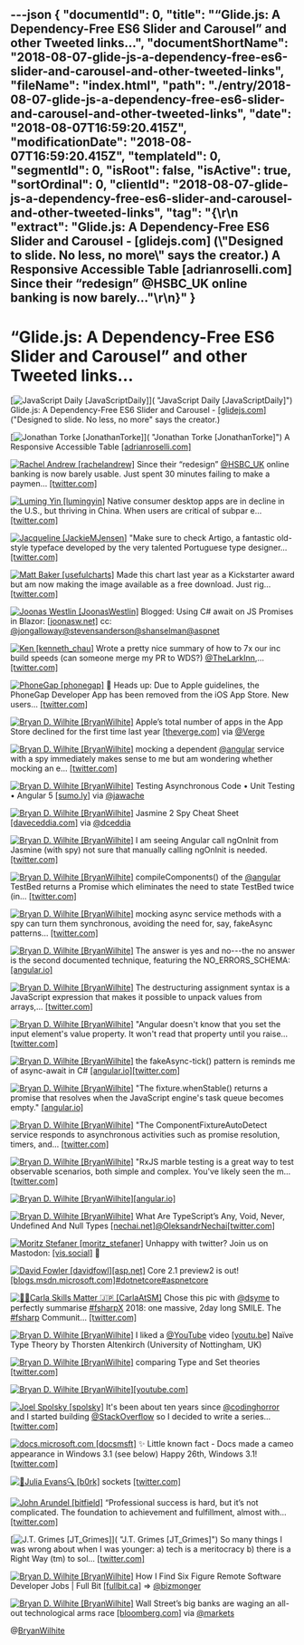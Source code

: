 ---json
{
  "documentId": 0,
  "title": "“Glide.js: A Dependency-Free ES6 Slider and Carousel” and other Tweeted links…",
  "documentShortName": "2018-08-07-glide-js-a-dependency-free-es6-slider-and-carousel-and-other-tweeted-links",
  "fileName": "index.html",
  "path": "./entry/2018-08-07-glide-js-a-dependency-free-es6-slider-and-carousel-and-other-tweeted-links",
  "date": "2018-08-07T16:59:20.415Z",
  "modificationDate": "2018-08-07T16:59:20.415Z",
  "templateId": 0,
  "segmentId": 0,
  "isRoot": false,
  "isActive": true,
  "sortOrdinal": 0,
  "clientId": "2018-08-07-glide-js-a-dependency-free-es6-slider-and-carousel-and-other-tweeted-links",
  "tag": "{\r\n  \"extract\": \"Glide.js: A Dependency-Free ES6 Slider and Carousel -       [glidejs.com] (\\\"Designed to slide. No less, no more\\\" says the creator.) A Responsive Accessible Table       [adrianroselli.com] Since their “redesign”       @HSBC_UK online banking is now barely...\"\r\n}"
}
---

# “Glide.js: A Dependency-Free ES6 Slider and Carousel” and other Tweeted links…

[<img alt="JavaScript Daily [JavaScriptDaily]" src="https://songhay.blob.core.windows.net/shared-social-twitter/JavaScriptDaily.jpg">]( "JavaScript Daily [JavaScriptDaily]") Glide.js: A Dependency-Free ES6 Slider and Carousel - [[glidejs.com]](https://glidejs.com/) ("Designed to slide. No less, no more" says the creator.)

[<img alt="Jonathan Torke [JonathanTorke]" src="https://songhay.blob.core.windows.net/shared-social-twitter/JonathanTorke.jpg">]( "Jonathan Torke [JonathanTorke]") A Responsive Accessible Table [[adrianroselli.com]](http://adrianroselli.com/2017/11/a-responsive-accessible-table.html)

[<img alt="Rachel Andrew [rachelandrew]" src="https://songhay.blob.core.windows.net/shared-social-twitter/rachelandrew.jpg">](https://t.co/bnYdfVIAqQ "Rachel Andrew [rachelandrew]") Since their “redesign” [@HSBC_UK](http://twitter.com/HSBC_UK) online banking is now barely usable. Just spent 30 minutes failing to make a paymen… [[twitter.com]](https://twitter.com/i/web/status/982498977978314752)

[<img alt="Luming Yin [lumingyin]" src="https://songhay.blob.core.windows.net/shared-social-twitter/lumingyin.jpg">](https://t.co/QkRgZgjnRV "Luming Yin [lumingyin]") Native consumer desktop apps are in decline in the U.S., but thriving in China. When users are critical of subpar e… [[twitter.com]](https://twitter.com/i/web/status/982382504127680512)

[<img alt="Jacqueline [JackieMJensen]" src="https://songhay.blob.core.windows.net/shared-social-twitter/JackieMJensen.jpg">](https://t.co/DYdE13nkCx "Jacqueline [JackieMJensen]") "Make sure to check Artigo, a fantastic old-style typeface developed by the very talented Portuguese type designer… [[twitter.com]](https://twitter.com/i/web/status/982621544148094977)

[<img alt="Matt Baker [usefulcharts]" src="https://songhay.blob.core.windows.net/shared-social-twitter/usefulcharts.jpg">](https://t.co/mH4WOdXhWb "Matt Baker [usefulcharts]") Made this chart last year as a Kickstarter award but am now making the image available as a free download. Just rig… [[twitter.com]](https://twitter.com/i/web/status/982306942352670722)

[<img alt="Joonas Westlin [JoonasWestlin]" src="https://songhay.blob.core.windows.net/shared-social-twitter/JoonasWestlin.jpg">](https://t.co/bfOKix5qfx "Joonas Westlin [JoonasWestlin]") Blogged: Using C# await on JS Promises in Blazor: [[joonasw.net]](https://joonasw.net/view/csharp-await-and-js-promises-in-blazor) cc: [@jongalloway](http://twitter.com/jongalloway)[@stevensanderson](http://twitter.com/stevensanderson)[@shanselman](http://twitter.com/shanselman)[@aspnet](http://twitter.com/aspnet)

[<img alt="Ken [kenneth_chau]" src="https://songhay.blob.core.windows.net/shared-social-twitter/kenneth_chau.jpg">](https://t.co/qTZTQvb2sL "Ken [kenneth_chau]") Wrote a pretty nice summary of how to 7x our inc build speeds (can someone merge my PR to WDS?) [@TheLarkInn](http://twitter.com/TheLarkInn),… [[twitter.com]](https://twitter.com/i/web/status/982320116133052416)

[<img alt="PhoneGap [phonegap]" src="https://songhay.blob.core.windows.net/shared-social-twitter/phonegap.jpg">](http://t.co/2675DKJRsV "PhoneGap [phonegap]") 🚨 Heads up: Due to Apple guidelines, the PhoneGap Developer App has been removed from the iOS App Store. New users… [[twitter.com]](https://twitter.com/i/web/status/982022400085712896)

[<img alt="Bryan D. Wilhite [BryanWilhite]" src="https://songhay.blob.core.windows.net/shared-social-twitter/BryanWilhite.jpeg">](http://t.co/UNdqV0Z1zz "Bryan D. Wilhite [BryanWilhite]") Apple’s total number of apps in the App Store declined for the first time last year [[theverge.com]](https://www.theverge.com/2018/4/5/17204074/apple-number-app-store-record-low-2017-developers-ios?utm_campaign=theverge&utm_content=entry&utm_medium=social&utm_source=twitter) via [@Verge](http://twitter.com/Verge)

[<img alt="Bryan D. Wilhite [BryanWilhite]" src="https://songhay.blob.core.windows.net/shared-social-twitter/BryanWilhite.jpeg">](http://t.co/UNdqV0Z1zz "Bryan D. Wilhite [BryanWilhite]") mocking a dependent [@angular](http://twitter.com/angular) service with a spy immediately makes sense to me but am wondering whether mocking an e… [[twitter.com]](https://twitter.com/i/web/status/982405601119502336)

[<img alt="Bryan D. Wilhite [BryanWilhite]" src="https://songhay.blob.core.windows.net/shared-social-twitter/BryanWilhite.jpeg">](http://t.co/UNdqV0Z1zz "Bryan D. Wilhite [BryanWilhite]") Testing Asynchronous Code • Unit Testing • Angular 5 [[sumo.ly]](http://sumo.ly/DxUT) via [@jawache](http://twitter.com/jawache)

[<img alt="Bryan D. Wilhite [BryanWilhite]" src="https://songhay.blob.core.windows.net/shared-social-twitter/BryanWilhite.jpeg">](http://t.co/UNdqV0Z1zz "Bryan D. Wilhite [BryanWilhite]") Jasmine 2 Spy Cheat Sheet [[daveceddia.com]](https://daveceddia.com/jasmine-2-spy-cheat-sheet/) via [@dceddia](http://twitter.com/dceddia)

[<img alt="Bryan D. Wilhite [BryanWilhite]" src="https://songhay.blob.core.windows.net/shared-social-twitter/BryanWilhite.jpeg">](http://t.co/UNdqV0Z1zz "Bryan D. Wilhite [BryanWilhite]") I am seeing Angular call ngOnInit from Jasmine (with spy) not sure that manually calling ngOnInit is needed. [[twitter.com]](https://twitter.com/BryanWilhite/status/982314310432010241/photo/1)

[<img alt="Bryan D. Wilhite [BryanWilhite]" src="https://songhay.blob.core.windows.net/shared-social-twitter/BryanWilhite.jpeg">](http://t.co/UNdqV0Z1zz "Bryan D. Wilhite [BryanWilhite]") compileComponents() of the [@angular](http://twitter.com/angular) TestBed returns a Promise which eliminates the need to state TestBed twice (in… [[twitter.com]](https://twitter.com/i/web/status/982417439051755520)

[<img alt="Bryan D. Wilhite [BryanWilhite]" src="https://songhay.blob.core.windows.net/shared-social-twitter/BryanWilhite.jpeg">](http://t.co/UNdqV0Z1zz "Bryan D. Wilhite [BryanWilhite]") mocking async service methods with a spy can turn them synchronous, avoiding the need for, say, fakeAsync patterns… [[twitter.com]](https://twitter.com/i/web/status/982427025980850176)

[<img alt="Bryan D. Wilhite [BryanWilhite]" src="https://songhay.blob.core.windows.net/shared-social-twitter/BryanWilhite.jpeg">](http://t.co/UNdqV0Z1zz "Bryan D. Wilhite [BryanWilhite]") The answer is yes and no---the no answer is the second documented technique, featuring the NO_ERRORS_SCHEMA: [[angular.io]](https://angular.io/guide/testing#no_errors_schema)

[<img alt="Bryan D. Wilhite [BryanWilhite]" src="https://songhay.blob.core.windows.net/shared-social-twitter/BryanWilhite.jpeg">](http://t.co/UNdqV0Z1zz "Bryan D. Wilhite [BryanWilhite]") The destructuring assignment syntax is a JavaScript expression that makes it possible to unpack values from arrays,… [[twitter.com]](https://twitter.com/i/web/status/982406798593351680)

[<img alt="Bryan D. Wilhite [BryanWilhite]" src="https://songhay.blob.core.windows.net/shared-social-twitter/BryanWilhite.jpeg">](http://t.co/UNdqV0Z1zz "Bryan D. Wilhite [BryanWilhite]") "Angular doesn't know that you set the input element's value property. It won't read that property until you raise… [[twitter.com]](https://twitter.com/i/web/status/982422922353504256)

[<img alt="Bryan D. Wilhite [BryanWilhite]" src="https://songhay.blob.core.windows.net/shared-social-twitter/BryanWilhite.jpeg">](http://t.co/UNdqV0Z1zz "Bryan D. Wilhite [BryanWilhite]") the fakeAsync-tick() pattern is reminds me of async-await in C# [[angular.io]](https://angular.io/guide/testing#async-test-with-fakeasync)[[twitter.com]](https://twitter.com/BryanWilhite/status/982428950730166272/photo/1)

[<img alt="Bryan D. Wilhite [BryanWilhite]" src="https://songhay.blob.core.windows.net/shared-social-twitter/BryanWilhite.jpeg">](http://t.co/UNdqV0Z1zz "Bryan D. Wilhite [BryanWilhite]") "The fixture.whenStable() returns a promise that resolves when the JavaScript engine's task queue becomes empty." [[angular.io]](https://angular.io/guide/testing#whenstable)

[<img alt="Bryan D. Wilhite [BryanWilhite]" src="https://songhay.blob.core.windows.net/shared-social-twitter/BryanWilhite.jpeg">](http://t.co/UNdqV0Z1zz "Bryan D. Wilhite [BryanWilhite]") "The ComponentFixtureAutoDetect service responds to asynchronous activities such as promise resolution, timers, and… [[twitter.com]](https://twitter.com/i/web/status/982422435143213056)

[<img alt="Bryan D. Wilhite [BryanWilhite]" src="https://songhay.blob.core.windows.net/shared-social-twitter/BryanWilhite.jpeg">](http://t.co/UNdqV0Z1zz "Bryan D. Wilhite [BryanWilhite]") "RxJS marble testing is a great way to test observable scenarios, both simple and complex. You've likely seen the m… [[twitter.com]](https://twitter.com/i/web/status/982474964749074432)

[<img alt="Bryan D. Wilhite [BryanWilhite]" src="https://songhay.blob.core.windows.net/shared-social-twitter/BryanWilhite.jpeg">](http://t.co/UNdqV0Z1zz "Bryan D. Wilhite [BryanWilhite]")[[angular.io]](https://angular.io/guide/testing#component-marble-tests)

[<img alt="Bryan D. Wilhite [BryanWilhite]" src="https://songhay.blob.core.windows.net/shared-social-twitter/BryanWilhite.jpeg">](http://t.co/UNdqV0Z1zz "Bryan D. Wilhite [BryanWilhite]") What Are TypeScript’s Any, Void, Never, Undefined And Null Types [[nechai.net]](http://www.nechai.net/2017/02/12/what-are-typescripts-any-void-never-undefined-and-null-types/)[@OleksandrNechai](http://twitter.com/OleksandrNechai)[[twitter.com]](https://twitter.com/BryanWilhite/status/982018973913923584/photo/1)

[<img alt="Moritz Stefaner [moritz_stefaner]" src="https://songhay.blob.core.windows.net/shared-social-twitter/moritz_stefaner.jpeg">](https://t.co/lz6JKslYPe "Moritz Stefaner [moritz_stefaner]") Unhappy with twitter? Join us on Mastodon: [[vis.social]](https://vis.social) 🐘

[<img alt="David Fowler [davidfowl]" src="https://songhay.blob.core.windows.net/shared-social-twitter/davidfowl.jpeg">](https://t.co/XKK4NcxDZ3 "David Fowler [davidfowl]")[[asp.net]](http://ASP.NET) Core 2.1 preview2 is out! [[blogs.msdn.microsoft.com]](https://blogs.msdn.microsoft.com/webdev/2018/04/12/asp-net-core-2-1-0-preview2-now-available/)[#dotnetcore](http://twitter.com/search?q=%23dotnetcore)[#aspnetcore](http://twitter.com/search?q=%23aspnetcore)

[<img alt="🏳️‍🌈Carla Skills Matter 🇯🇵 [CarlaAtSM]" src="https://songhay.blob.core.windows.net/shared-social-twitter/CarlaAtSM.jpg">](https://t.co/UepX8zgVTD "🏳️‍🌈Carla Skills Matter 🇯🇵 [CarlaAtSM]") Chose this pic with [@dsyme](http://twitter.com/dsyme) to perfectly summarise [#fsharpX](http://twitter.com/search?q=%23fsharpX) 2018: one massive, 2day long SMILE. The [#fsharp](http://twitter.com/search?q=%23fsharp) Communit… [[twitter.com]](https://twitter.com/i/web/status/982517551874928640)

[<img alt="Bryan D. Wilhite [BryanWilhite]" src="https://songhay.blob.core.windows.net/shared-social-twitter/BryanWilhite.jpeg">](http://t.co/UNdqV0Z1zz "Bryan D. Wilhite [BryanWilhite]") I liked a [@YouTube](http://twitter.com/YouTube) video [[youtu.be]](http://youtu.be/bNG53SA4n48?a) Naïve Type Theory by Thorsten Altenkirch (University of Nottingham, UK)

[<img alt="Bryan D. Wilhite [BryanWilhite]" src="https://songhay.blob.core.windows.net/shared-social-twitter/BryanWilhite.jpeg">](http://t.co/UNdqV0Z1zz "Bryan D. Wilhite [BryanWilhite]") comparing Type and Set theories [[twitter.com]](https://twitter.com/BryanWilhite/status/982336779876368384/photo/1)

[<img alt="Bryan D. Wilhite [BryanWilhite]" src="https://songhay.blob.core.windows.net/shared-social-twitter/BryanWilhite.jpeg">](http://t.co/UNdqV0Z1zz "Bryan D. Wilhite [BryanWilhite]")[[youtube.com]](https://www.youtube.com/watch?v=xMAqniX2Paw)

[<img alt="Joel Spolsky [spolsky]" src="https://songhay.blob.core.windows.net/shared-social-twitter/spolsky.jpeg">](https://t.co/ZHNWlmFE3H "Joel Spolsky [spolsky]") It's been about ten years since [@codinghorror](http://twitter.com/codinghorror) and I started building [@StackOverflow](http://twitter.com/StackOverflow) so I decided to write a series… [[twitter.com]](https://twitter.com/i/web/status/982250865846177794)

[<img alt="docs.microsoft.com [docsmsft]" src="https://songhay.blob.core.windows.net/shared-social-twitter/docsmsft.jpg">](https://t.co/pBNlKvAduu "docs.microsoft.com [docsmsft]") ✨ Little known fact - Docs made a cameo appearance in Windows 3.1 (see below) Happy 26th, Windows 3.1! [[twitter.com]](https://twitter.com/docsmsft/status/982300748233916416/photo/1)

[<img alt="🔎Julia Evans🔍 [b0rk]" src="https://songhay.blob.core.windows.net/shared-social-twitter/b0rk.jpg">](http://t.co/9Wxp3hwduY "🔎Julia Evans🔍 [b0rk]") sockets [[twitter.com]](https://twitter.com/b0rk/status/982472526960918528/photo/1)

[<img alt="John Arundel [bitfield]" src="https://songhay.blob.core.windows.net/shared-social-twitter/bitfield.jpeg">](https://t.co/OfjPk1VNvq "John Arundel [bitfield]") “Professional success is hard, but it’s not complicated. The foundation to achievement and fulfillment, almost with… [[twitter.com]](https://twitter.com/i/web/status/982581505670221826)

[<img alt="J.T. Grimes [JT_Grimes]" src="https://songhay.blob.core.windows.net/shared-social-twitter/JT_Grimes.jpg">]( "J.T. Grimes [JT_Grimes]") So many things I was wrong about when I was younger: a) tech is a meritocracy b) there is a Right Way (tm) to sol… [[twitter.com]](https://twitter.com/i/web/status/982348049681809414)

[<img alt="Bryan D. Wilhite [BryanWilhite]" src="https://songhay.blob.core.windows.net/shared-social-twitter/BryanWilhite.jpeg">](http://t.co/UNdqV0Z1zz "Bryan D. Wilhite [BryanWilhite]") How I Find Six Figure Remote Software Developer Jobs | Full Bit [[fullbit.ca]](http://fullbit.ca/how-i-find-six-figure-remote-software-developer-jobs/) =&gt; [@bizmonger](http://twitter.com/bizmonger)

[<img alt="Bryan D. Wilhite [BryanWilhite]" src="https://songhay.blob.core.windows.net/shared-social-twitter/BryanWilhite.jpeg">](http://t.co/UNdqV0Z1zz "Bryan D. Wilhite [BryanWilhite]") Wall Street’s big banks are waging an all-out technological arms race [[bloomberg.com]](https://www.bloomberg.com/news/features/2018-04-05/wall-street-s-big-banks-are-waging-an-all-out-technological-arms) via [@markets](http://twitter.com/markets)

@[BryanWilhite](https://twitter.com/BryanWilhite)
